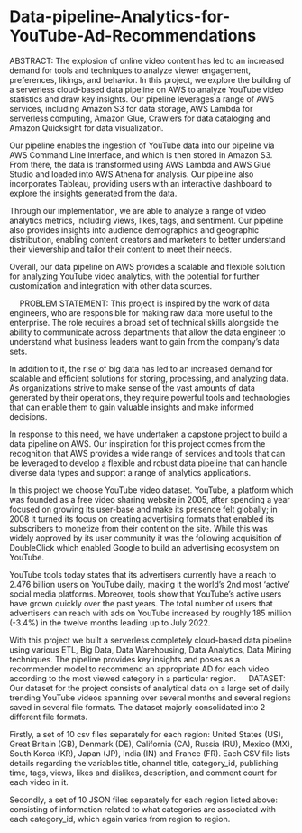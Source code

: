 # Data-pipeline-Analytics-for-YouTube-Ad-Recommendations

ABSTRACT:
The explosion of online video content has led to an increased demand for tools and techniques to analyze viewer engagement, preferences, likings, and behavior. In this project, we explore the building of a serverless cloud-based data pipeline on AWS to analyze YouTube video statistics and draw key insights. Our pipeline leverages a range of AWS services, including Amazon S3 for data storage, AWS Lambda for serverless computing, Amazon Glue, Crawlers for data cataloging and Amazon Quicksight for data visualization.

Our pipeline enables the ingestion of YouTube data into our pipeline via AWS Command Line Interface, and which is then stored in Amazon S3. From there, the data is transformed using AWS Lambda and AWS Glue Studio and loaded into AWS Athena for analysis. Our pipeline also incorporates Tableau, providing users with an interactive dashboard to explore the insights generated from the data.

Through our implementation, we are able to analyze a range of video analytics metrics, including views, likes, tags, and sentiment. Our pipeline also provides insights into audience demographics and geographic distribution, enabling content creators and marketers to better understand their viewership and tailor their content to meet their needs.

Overall, our data pipeline on AWS provides a scalable and flexible solution for analyzing YouTube video analytics, with the potential for further customization and integration with other data sources.


 
PROBLEM STATEMENT:
This project is inspired by the work of data engineers, who are responsible for making raw data more useful to the enterprise. The role requires a broad set of technical skills alongside the ability to communicate across departments that allow the data engineer to understand what business leaders want to gain from the company’s data sets. 

In addition to it, the rise of big data has led to an increased demand for scalable and efficient solutions for storing, processing, and analyzing data. As organizations strive to make sense of the vast amounts of data generated by their operations, they require powerful tools and technologies that can enable them to gain valuable insights and make informed decisions.

In response to this need, we have undertaken a capstone project to build a data pipeline on AWS. Our inspiration for this project comes from the recognition that AWS provides a wide range of services and tools that can be leveraged to develop a flexible and robust data pipeline that can handle diverse data types and support a range of analytics applications.

In this project we choose YouTube video dataset. YouTube, a platform which was founded as a free video sharing website in 2005, after spending a year focused on growing its user-base and make its presence felt globally; in 2008 it turned its focus on creating advertising formats that enabled its subscribers to monetize from their content on the site. While this was widely approved by its user community it was the following acquisition of DoubleClick which enabled Google to build an advertising ecosystem on YouTube.

YouTube tools today states that its advertisers currently have a reach to 2.476 billion users on YouTube daily, making it the world’s 2nd most ‘active’ social media platforms. Moreover, tools show that YouTube’s active users have grown quickly over the past years. The total number of users that advertisers can reach with ads on YouTube increased by roughly 185 million (-3.4%) in the twelve months leading up to July 2022.

With this project we built a serverless completely cloud-based data pipeline using various ETL, Big Data, Data Warehousing, Data Analytics, Data Mining techniques. The pipeline provides key insights and poses as a recommender model to recommend an appropriate AD for each video according to the most viewed category in a particular region. 
 
DATASET:
Our dataset for the project consists of analytical data on a large set of daily trending YouTube videos spanning over several months and several regions saved in several file formats. The dataset majorly consolidated into 2 different file formats. 

Firstly, a set of 10 csv files separately for each region: United States (US), Great Britain (GB), Denmark (DE), California (CA), Russia (RU), Mexico (MX), South Korea (KR), Japan (JP), India (IN) and France (FR). Each CSV file lists details regarding the variables title, channel title, category_id, publishing time, tags, views, likes and dislikes, description, and comment count for each video in it.

Secondly, a set of 10 JSON files separately for each region listed above: consisting of information related to what categories are associated with each category_id, which again varies from region to region.    

 

